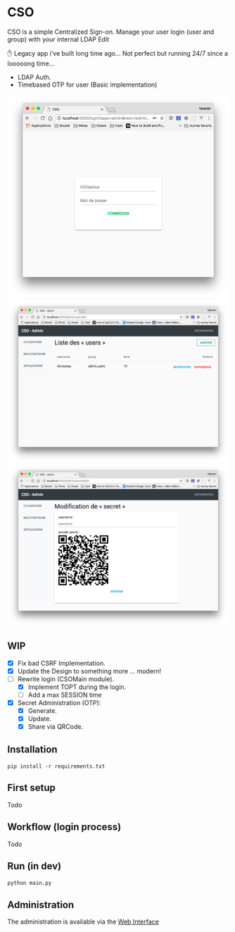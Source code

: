 # CSO

CSO is a simple Centralized Sign-on. Manage your user login (user and group) with your internal LDAP Edit

✋ Legacy app i’ve built long time ago… Not perfect but running 24/7 since a looooong time…

- LDAP Auth.
- Timebased OTP for user (Basic implementation)

![Login example](./static/images/home.png)
![User example](./static/images/users.png)
![Secret example](./static/images/secret.png)

## WIP

- [X] Fix bad CSRF Implementation.
- [X] Update the Design to something more … modern!
- [ ] Rewrite login (CSOMain module).
  - [X] Implement TOPT during the login.
  - [ ] Add a max SESSION time
- [X] Secret Administration (OTP):
  - [X] Generate.
  - [X] Update.
  - [X] Share via QRCode.

## Installation

```shell
pip install -r requirements.txt
```

## First setup

Todo

## Workflow (login process)

Todo

## Run (in dev)

```shell
python main.py
```

## Administration

The administration is available via the [Web Interface](http://localhost:5000/admin)